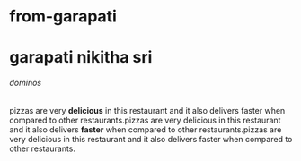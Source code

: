 # from-garapati
# garapati nikitha sri
###### dominos
pizzas are very **delicious** in this restaurant and it also delivers faster when compared to other restaurants.pizzas are very delicious in this restaurant and it also delivers **faster** when compared to other restaurants.pizzas are very delicious in this restaurant and it also delivers faster when compared to other restaurants.
